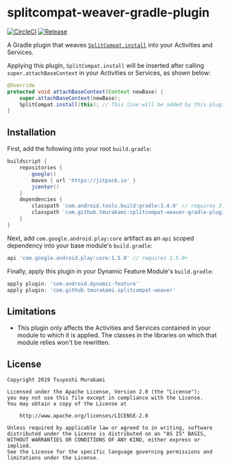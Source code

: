 # splitcompat-weaver-gradle-plugin

[![CircleCI](https://circleci.com/gh/tmurakami/splitcompat-weaver-gradle-plugin.svg?style=shield)](https://circleci.com/gh/tmurakami/splitcompat-weaver-gradle-plugin)
[![Release](https://jitpack.io/v/tmurakami/splitcompat-weaver-gradle-plugin.svg)](https://jitpack.io/#tmurakami/splitcompat-weaver-gradle-plugin)

A Gradle plugin that weaves [`SplitCompat.install`](https://developer.android.com/reference/com/google/android/play/core/splitcompat/SplitCompat.html#install(android.content.Context)) into your
Activities and Services.

Applying this plugin, `SplitCompat.install` will be inserted after
calling `super.attachBaseContext` in your Activities or Services, as
shown below:

```java
@Override
protected void attachBaseContext(Context newBase) {
    super.attachBaseContext(newBase);
    SplitCompat.install(this); // This line will be added by this plugin.
}
```

## Installation

First, add the following into your root `build.gradle`:

```groovy
buildscript {
    repositories {
        google()
        maven { url 'https://jitpack.io' }
        jcenter()
    }
    dependencies {
        classpath 'com.android.tools.build:gradle:3.4.0' // requires 3.4.0+
        classpath 'com.github.tmurakami:splitcompat-weaver-gradle-plugin:0.2.0'
    }
}
```

Next, add `com.google.android.play:core` artifact as an `api` scoped
dependency into your base module's `build.gradle`:

```groovy
api 'com.google.android.play:core:1.5.0' // requires 1.5.0+
```

Finally, apply this plugin in your Dynamic Feature Module's `build.gradle`:

```groovy
apply plugin: 'com.android.dynamic-feature'
apply plugin: 'com.github.tmurakami.splitcompat-weaver'
```

## Limitations

- This plugin only affects the Activities and Services contained in your
module to which it is applied. The classes in the libraries on which
that module relies won't be rewritten.

## License

```
Copyright 2019 Tsuyoshi Murakami

Licensed under the Apache License, Version 2.0 (the "License");
you may not use this file except in compliance with the License.
You may obtain a copy of the License at

    http://www.apache.org/licenses/LICENSE-2.0

Unless required by applicable law or agreed to in writing, software
distributed under the License is distributed on an "AS IS" BASIS,
WITHOUT WARRANTIES OR CONDITIONS OF ANY KIND, either express or implied.
See the License for the specific language governing permissions and
limitations under the License.
```
